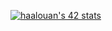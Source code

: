 [![haalouan's 42 stats](https://badge.mediaplus.ma/levi/haalouan)](https://github.com/oakoudad/badge42)
